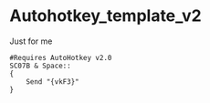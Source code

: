 # Autohotkey_template_v2
Just for me

```
#Requires AutoHotkey v2.0
SC07B & Space::
{
    Send "{vkF3}"
}
```
